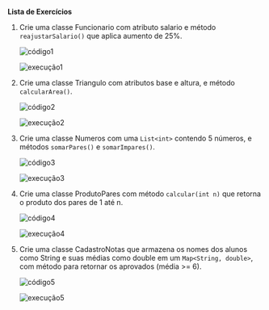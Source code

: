 **Lista de Exercícios**

1. Crie uma classe Funcionario com atributo salario e método ```reajustarSalario()``` que aplica aumento de 25%.

   ![código1]()

   ![execução1]()

2. Crie uma classe Triangulo com atributos base e altura, e método ```calcularArea()```.

   ![código2]()

   ![execução2]()

3. Crie uma classe Numeros com uma `List<int>` contendo 5 números, e métodos ```somarPares()``` e ```somarImpares()```.

   ![código3]()

   ![execução3]()

4. Crie uma classe ProdutoPares com método `calcular(int n)` que retorna o produto dos pares de 1 até n.

   ![código4]()

   ![execução4]()

5. Crie uma classe CadastroNotas que armazena os nomes dos alunos como String e suas médias como double em um `Map<String, double>`, com método para retornar os aprovados (média >= 6).

   ![código5]()

   ![execução5]()